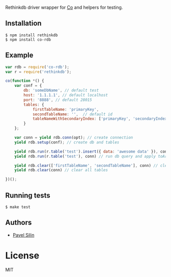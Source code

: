 Rethinkdb driver wrapper for [Co](https://github.com/visionmedia/co) and helpers for testing.

## Installation

```
$ npm install rethinkdb
$ npm install co-rdb
```

## Example

```js
var rdb = require('co-rdb');
var r = require('rethinkdb');

co(function *() {
    var conf = {
        db: 'someDbName', // default test
        host: '1.1.1.1', // default localhost
        port: '8888', // default 28015
        tables: {
            firstTableName: 'primaryKey',
            secondTableName: '',  // default id
            tableNameWithSecondaryIndex: ['primaryKey', 'secondaryIndex']
        }
    };

    var conn = yield rdb.conn(opt); // create connection
    yield rdb.setup(conf); // create db and tables

    yield rdb.run(r.table('test').insert({ data: 'awesome data' }), conn) // run db query
    yield rdb.run(r.table('test'), conn) // run db query and apply toArray for cursor

    yield rdb.clear(['firstTableName', 'secondTableName'], conn) // clear tables
    yield rdb.clear(conn) // clear all tables

})();
```

## Running tests

```
$ make test
```

## Authors

  - [Pavel Silin](https://github.com/fi11)

# License

  MIT
